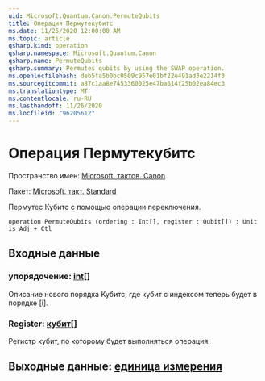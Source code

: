 ```yaml
---
uid: Microsoft.Quantum.Canon.PermuteQubits
title: Операция Пермутекубитс
ms.date: 11/25/2020 12:00:00 AM
ms.topic: article
qsharp.kind: operation
qsharp.namespace: Microsoft.Quantum.Canon
qsharp.name: PermuteQubits
qsharp.summary: Permutes qubits by using the SWAP operation.
ms.openlocfilehash: deb5fa5b0bc0509c957e01bf22e491ad3e2214f3
ms.sourcegitcommit: a87c1aa8e7453360025e47ba614f25b02ea84ec3
ms.translationtype: MT
ms.contentlocale: ru-RU
ms.lasthandoff: 11/26/2020
ms.locfileid: "96205612"
---
```

# <a name="permutequbits-operation"></a>Операция Пермутекубитс

Пространство имен: [Microsoft. тактов. Canon](xref:Microsoft.Quantum.Canon)

Пакет: [Microsoft. такт. Standard](https://nuget.org/packages/Microsoft.Quantum.Standard)


Пермутес Кубитс с помощью операции переключения.

```qsharp
operation PermuteQubits (ordering : Int[], register : Qubit[]) : Unit is Adj + Ctl
```


## <a name="input"></a>Входные данные

### <a name="ordering--int"></a>упорядочение: [int](xref:microsoft.quantum.lang-ref.int)[]

Описание нового порядка Кубитс, где кубит с индексом теперь будет в порядке [i].


### <a name="register--qubit"></a>Register: [кубит](xref:microsoft.quantum.lang-ref.qubit)[]

Регистр кубит, по которому будет выполняться операция.



## <a name="output--unit"></a>Выходные данные: [единица измерения](xref:microsoft.quantum.lang-ref.unit)

